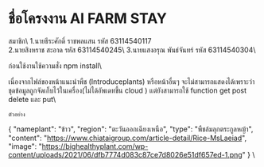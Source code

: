 # ชื่อโครงงาน AI FARM STAY

สมาชิก\ 
1.นายธีระศักดิ์ ราชพลแสน รหัส 63114540117     
2.นายสิงหราช สะอาด รหัส 63114540245\ 
3.นายแสงอรุณ พันธ์จันทร์ รหัส 63114540304\ 

ก่อนใช้งานใช้ความสั่ง npm install\ 


เนื่องจากไฟล์ของหน้าแนะนำพืช (Introduceplants) หรือหน้าอื่นๆ จะไม่สามารถแสดงได้เพราะว่า ชุดข้อมูลถูกจัดเก็บไว้ในเครื่อง(ไม่ได้อัพเดทขึ้น cloud ) แต่ยังสามารถใช้ function get post delete และ put\ 



    ตัวอย่าง
{
    "nameplant": "ข้าว",
    "region": "ตะวันออกเฉียงเหนือ",
    "type": "พืชล้มลุกตระกูลหญ้า",
    "content": "https://www.chiataigroup.com/article-detail/Rice-MsLaeiad",
    "image": "https://bighealthyplant.com/wp-content/uploads/2021/06/dfb7774d083c87ce7d8026e51df657ed-1.png"
}
\
